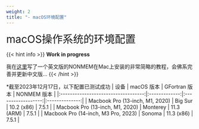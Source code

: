 ```yaml
---
weight: 2
title: "- macOS环境配置"
---
```

<font style="font-size:2em">macOS操作系统的环境配置</font>  

{{< hint info >}}
**Work in progress** 

我在[这里](https://tingjieguo.com/posts/nmmac/)写了一个英文版的NONMEM在Mac上安装的非常简略的教程，会佛系完善并更新中文版...
{{< /hint >}}

*截至2023年12月17日，以下配置已测试成功
|             设备                    | macOS 版本     | GFortran 版本       | NONMEM 版本     |
|:-----------------------------------:|:-------------:|:------------------:|:--------------:|
| Macbook Pro (13-inch, M1, 2020)     |    Big Sur    |     10.2 (x86)     |     7.5.1      |
| Macbook Pro (13-inch, M1, 2020)     |   Monterey    |     11.3 (ARM)     |     7.5.1      |
| Macbook Pro (14-inch, M3 Pro, 2023) |    Sonoma     |     11.3 (x86)     |     7.5.1      |
